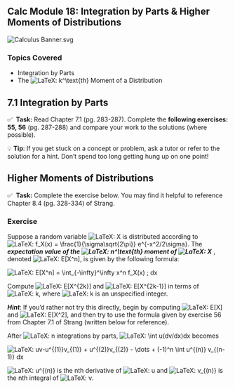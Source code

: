 Calc Module 18: Integration by Parts & Higher Moments of Distributions
----------------------------------------------------------------------

![Calculus Banner.svg](https://wustl-catalog.instructure.com/courses/254/files/25266/download)

### Topics Covered

*   Integration by Parts
*   The ![LaTeX: k^\text{th}](https://wustl.instructure.com/equation_images/k%255E%255Ctext%257Bth%257D?scale=1 "k^\text{th}") Moment of a Distribution

7.1 Integration by Parts
------------------------

✅  **Task:** Read Chapter 7.1 (pg. 283-287). Complete the **following exercises: 55, 56** (pg. 287-288) and compare your work to the solutions (where possible).

💡 **Tip**: If you get stuck on a concept or problem, ask a tutor or refer to the solution for a hint. Don’t spend too long getting hung up on one point!

Higher Moments of Distributions
-------------------------------

✅  **Task:** Complete the exercise below. You may find it helpful to reference Chapter 8.4 (pg. 328-334) of Strang.

### Exercise

Suppose a random variable ![LaTeX: X](https://wustl.instructure.com/equation_images/X?scale=1 "X") is distributed according to ![LaTeX: f_X(x) = \frac{1}{\sigma\sqrt{2\pi}} e^{-x^2/2\sigma}](https://wustl.instructure.com/equation_images/f_X(x)%2520%253D%2520%255Cfrac%257B1%257D%257B%255Csigma%255Csqrt%257B2%255Cpi%257D%257D%2520e%255E%257B-x%255E2%252F2%255Csigma%257D?scale=1 "f_X(x) = \frac{1}{\sigma\sqrt{2\pi}} e^{-x^2/2\sigma}"). The _**expectation value of the ![LaTeX: n^\text{th}](https://wustl.instructure.com/equation_images/n%255E%255Ctext%257Bth%257D?scale=1 "n^\text{th}") moment of ![LaTeX: X](https://wustl.instructure.com/equation_images/X?scale=1 "X")**_ , denoted ![LaTeX: E[X^n]](https://wustl.instructure.com/equation_images/E%255BX%255En%255D?scale=1 "E[X^n]"), is given by the following formula:

![LaTeX: E[X^n] = \int_{-\infty}^\infty x^n f_X(x) \; dx](https://wustl.instructure.com/equation_images/E%255BX%255En%255D%2520%253D%2520%255Cint_%257B-%255Cinfty%257D%255E%255Cinfty%2520x%255En%2520f_X(x)%2520%255C%253B%2520dx?scale=1 "E[X^n] = \int_{-\infty}^\infty x^n f_X(x) \; dx")

Compute ![LaTeX: E[X^{2k}]](https://wustl.instructure.com/equation_images/E%255BX%255E%257B2k%257D%255D?scale=1 "E[X^{2k}]") and ![LaTeX: E[X^{2k-1}]](https://wustl.instructure.com/equation_images/E%255BX%255E%257B2k-1%257D%255D?scale=1 "E[X^{2k-1}]") in terms of ![LaTeX: k](https://wustl.instructure.com/equation_images/k?scale=1 "k"), where ![LaTeX: k](https://wustl.instructure.com/equation_images/k?scale=1 "k") is an unspecified integer.

_**Hint**_: If you’d rather not try this directly, begin by computing ![LaTeX: E[X]](https://wustl.instructure.com/equation_images/E%255BX%255D?scale=1 "E[X]") and ![LaTeX: E[X^2]](https://wustl.instructure.com/equation_images/E%255BX%255E2%255D?scale=1 "E[X^2]"), and then try to use the formula given by exercise 56 from Chapter 7.1 of Strang (written below for reference).

After ![LaTeX: n](https://wustl.instructure.com/equation_images/n?scale=1 "n") integrations by parts, ![LaTeX: \int u(dv/dx)dx](https://wustl.instructure.com/equation_images/%255Cint%2520u(dv%252Fdx)dx?scale=1 "\int u(dv/dx)dx") becomes

![LaTeX: uv-u^{(1)}v_{(1)} + u^{(2)}v_{(2)} - \dots + (-1)^n \int u^{(n)} v_{(n-1)} dx](https://wustl.instructure.com/equation_images/uv-u%255E%257B(1)%257Dv_%257B(1)%257D%2520%252B%2520u%255E%257B(2)%257Dv_%257B(2)%257D%2520-%2520%255Cdots%2520%252B%2520(-1)%255En%2520%255Cint%2520u%255E%257B(n)%257D%2520v_%257B(n-1)%257D%2520dx?scale=1 "uv-u^{(1)}v_{(1)} + u^{(2)}v_{(2)} - \dots + (-1)^n \int u^{(n)} v_{(n-1)} dx")

 ![LaTeX: u^{(n)}](https://wustl.instructure.com/equation_images/u%255E%257B(n)%257D?scale=1 "u^{(n)}") is the nth derivative of ![LaTeX: u](https://wustl.instructure.com/equation_images/u?scale=1 "u") and ![LaTeX: v_{(n)}](https://wustl.instructure.com/equation_images/v_%257B(n)%257D?scale=1 "v_{(n)}") is the nth integral of ![LaTeX: v](https://wustl.instructure.com/equation_images/v?scale=1 "v").